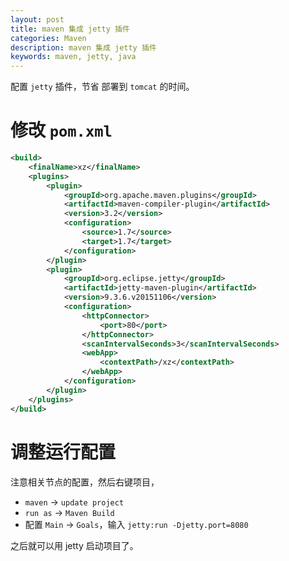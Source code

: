 ```yaml
---
layout: post
title: maven 集成 jetty 插件
categories: Maven
description: maven 集成 jetty 插件
keywords: maven, jetty, java
---
```


配置 `jetty` 插件，节省 部署到 `tomcat` 的时间。

# 修改 `pom.xml`

```xml
<build>
    <finalName>xz</finalName>
    <plugins>
        <plugin>
            <groupId>org.apache.maven.plugins</groupId>
            <artifactId>maven-compiler-plugin</artifactId>
            <version>3.2</version>
            <configuration>
                <source>1.7</source>
                <target>1.7</target>
            </configuration>
        </plugin>
        <plugin>
            <groupId>org.eclipse.jetty</groupId>
            <artifactId>jetty-maven-plugin</artifactId>
            <version>9.3.6.v20151106</version>
            <configuration>
                <httpConnector>
                    <port>80</port>
                </httpConnector>
                <scanIntervalSeconds>3</scanIntervalSeconds>
                <webApp>
                    <contextPath>/xz</contextPath>
                </webApp>
            </configuration>
        </plugin>
    </plugins>
</build>
```

# 调整运行配置

注意相关节点的配置，然后右键项目，

- `maven` -> `update project`
- `run as` -> `Maven Build`
- 配置 `Main` -> `Goals`，输入 `jetty:run -Djetty.port=8080`


之后就可以用 jetty 启动项目了。

